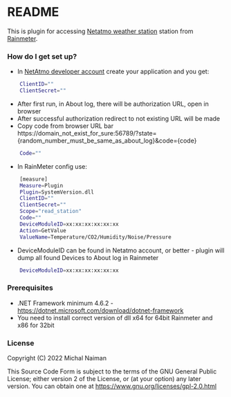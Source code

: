 # README #

This is plugin for accessing [Netatmo weather station] station from [Rainmeter].

### How do I get set up? ###

* In [NetAtmo developer account] create your application and you get:
```sh
    ClientID=""
    ClientSecret=""
```

* After first run, in About log, there will be authorization URL, open in browser
* After successful authorization redirect to not existing URL will be made
* Copy code from browser URL bar https://domain_not_exist_for_sure:56789/?state={random_number_must_be_same_as_about_log}&code={code}
```sh
    Code=""
```

* In RainMeter config use:

```sh
    [measure]
    Measure=Plugin
    Plugin=SystemVersion.dll
    ClientID=""
    ClientSecret=""
    Scope="read_station"
    Code=""
    DeviceModuleID=xx:xx:xx:xx:xx:xx
    Action=GetValue
    ValueName=Temperature/CO2/Humidity/Noise/Pressure
```

* DeviceModuleID can be found in Netatmo account, or better - plugin will dump all found Devices to About log in Rainmeter
```sh
    DeviceModuleID=xx:xx:xx:xx:xx:xx
```

### Prerequisites ###

* .NET Framework minimum 4.6.2 - https://dotnet.microsoft.com/download/dotnet-framework
* You need to install correct version of dll x64 for 64bit Rainmeter and x86 for 32bit

### License ###

Copyright (C) 2022 Michal Naiman

This Source Code Form is subject to the terms of the GNU General Public License; either version 2 of the License, or (at your option) any later version. You can obtain one at <https://www.gnu.org/licenses/gpl-2.0.html>

   [Netatmo weather station]: <https://www.netatmo.com/product/station>
   [Rainmeter]: <https://www.rainmeter.net/>
   [NetAtmo developer account]: <https://dev.netatmo.com/>
